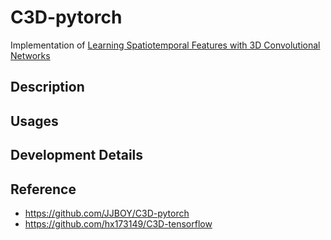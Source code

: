 # C3D-pytorch
Implementation of [Learning Spatiotemporal Features with 3D Convolutional Networks](https://arxiv.org/abs/1412.0767)

## Description

## Usages

## Development Details

## Reference
- https://github.com/JJBOY/C3D-pytorch
- https://github.com/hx173149/C3D-tensorflow
